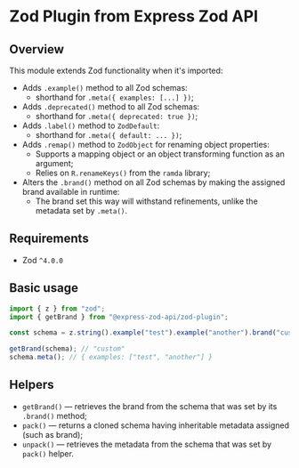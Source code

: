 # Zod Plugin from Express Zod API

## Overview

This module extends Zod functionality when it's imported:

- Adds `.example()` method to all Zod schemas:
  - shorthand for `.meta({ examples: [...] })`;
- Adds `.deprecated()` method to all Zod schemas:
  - shorthand for `.meta({ deprecated: true })`;
- Adds `.label()` method to `ZodDefault`:
  - shorthand for `.meta({ default: ... })`;
- Adds `.remap()` method to `ZodObject` for renaming object properties:
  - Supports a mapping object or an object transforming function as an argument;
  - Relies on `R.renameKeys()` from the `ramda` library;
- Alters the `.brand()` method on all Zod schemas by making the assigned brand available in runtime:
  - The brand set this way will withstand refinements, unlike the metadata set by `.meta()`.

## Requirements

- Zod `^4.0.0`

## Basic usage

```ts
import { z } from "zod";
import { getBrand } from "@express-zod-api/zod-plugin";

const schema = z.string().example("test").example("another").brand("custom");

getBrand(schema); // "custom"
schema.meta(); // { examples: ["test", "another"] }
```

## Helpers

- `getBrand()` — retrieves the brand from the schema that was set by its `.brand()` method;
- `pack()` — returns a cloned schema having inheritable metadata assigned (such as brand);
- `unpack()` — retrieves the metadata from the schema that was set by `pack()` helper.
